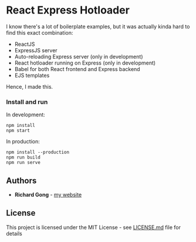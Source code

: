 # React Express Hotloader

I know there's a lot of boilerplate examples, but it was actually kinda hard to find this exact combination:

* ReactJS
* ExpressJS server
* Auto-reloading Express server (only in development)
* React hotloader running on Express (only in development)
* Babel for both React frontend and Express backend
* EJS templates

Hence, I made this.

### Install and run

In development:

```
npm install
npm start
```

In production:

```
npm install --production
npm run build
npm run serve
```

## Authors

* **Richard Gong** - [my website](http://richgong.com)

## License

This project is licensed under the MIT License - see [LICENSE.md](LICENSE.md) file for details
